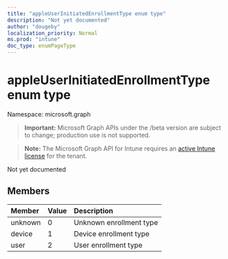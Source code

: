 ```yaml
---
title: "appleUserInitiatedEnrollmentType enum type"
description: "Not yet documented"
author: "dougeby"
localization_priority: Normal
ms.prod: "intune"
doc_type: enumPageType
---
```


# appleUserInitiatedEnrollmentType enum type

Namespace: microsoft.graph

> **Important:** Microsoft Graph APIs under the /beta version are subject to change; production use is not supported.

> **Note:** The Microsoft Graph API for Intune requires an [active Intune license](https://go.microsoft.com/fwlink/?linkid=839381) for the tenant.

Not yet documented

## Members
|Member|Value|Description|
|:---|:---|:---|
|unknown|0|Unknown enrollment type|
|device|1|Device enrollment type|
|user|2|User enrollment type|





